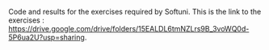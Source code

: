Code and results for the exercises required by Softuni.
This is the link to the exercises : https://drive.google.com/drive/folders/15EALDL6tmNZLrs9B_3voWQ0d-5P6ua2U?usp=sharing.
